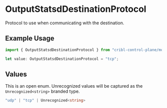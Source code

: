 # OutputStatsdDestinationProtocol

Protocol to use when communicating with the destination.

## Example Usage

```typescript
import { OutputStatsdDestinationProtocol } from "cribl-control-plane/models/operations";

let value: OutputStatsdDestinationProtocol = "tcp";
```

## Values

This is an open enum. Unrecognized values will be captured as the `Unrecognized<string>` branded type.

```typescript
"udp" | "tcp" | Unrecognized<string>
```